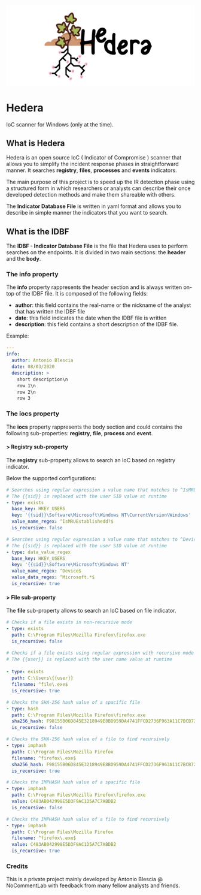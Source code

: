 ![Hedera-Banner](./assets/banner.png)

# Hedera

IoC scanner for Windows (only at the time).

## What is Hedera

Hedera is an open source IoC ( Indicator of Compromise ) scanner that allows you to simplify the incident response phases in straightforward manner. It searches **registry**, **files**, **processes** and **events** indicators.

The main purpose of this project is to speed up the IR detection phase using a structured form in which researchers or analysts can describe their once developed detection methods and make them shareable with others.

The **Indicator Database File** is written in yaml format and allows you to describe in simple manner the indicators that you want to search.

## What is the IDBF

The **IDBF - Indicator Database File** is the file that Hedera uses to perform searches on the endpoints. It is divided in two main sections: the **header** and the **body**.

### The info property

The **info** property rappresents the header section and is always written on-top of the IDBF file. It is composed of the following fields:

- **author**: this field contains the real-name or the nickname of the analyst that has written the IDBF file
- **date**: this field indicates the date when the IDBF file is written
- **description**: this field contains a short description of the IDBF file.

Example:

```yaml
---
info:
  author: Antonio Blescia
  date: 08/03/2020
  description: >
    short description\n
    row 1\n
    row 2\n
    row 3
```

### The iocs property

The **iocs** property rappresents the body section and could contains the following sub-properties: **registry**, **file**, **process** and **event**.

#### > **Registry sub-property**

The **registry** sub-property allows to search an IoC based on registry indicator. 

Below the supported configurations:

```yaml
# Searches using regular expression a value name that matches to ^IsMRUEstablishedd?$ regex inside the HKEY_USERS\{{sid}}\Software\Microsoft\Windows NT\CurrentVersion\Windows registry.
# The {{sid}} is replaced with the user SID value at runtime
- type: exists
  base_key: HKEY_USERS
  key: '{{sid}}\Software\Microsoft\Windows NT\CurrentVersion\Windows'
  value_name_regex: ^IsMRUEstablishedd?$
  is_recursive: false
```

```yaml
# Searches using regular expression a value name that matches to ^Device$ regex and value data that matches to ^Microsoft.*$ regex inside the HKEY_USERS\{{sid}}\Software\Microsoft\Windows NT registry. In this case the recursive search is enabled.
# The {{sid}} is replaced with the user SID value at runtime 
- type: data_value_regex
  base_key: HKEY_USERS
  key: '{{sid}}\Software\Microsoft\Windows NT'
  value_name_regex: ^Device$
  value_data_regex: ^Microsoft.*$
  is_recursive: true
```

#### > **File sub-property**

The **file** sub-property allows to search an IoC based on file indicator.

```yaml
# Checks if a file exists in non-recursive mode
- type: exists
  path: C:\Program Files\Mozilla Firefox\firefox.exe
  is_recursive: false
```

```yaml
# Checks if a file exists using regular expression with recursive mode 
# The {{user}} is replaced with the user name value at runtime

- type: exists
  path: C:\Users\{{user}}
  filename: ^file\.exe$
  is_recursive: true
```

```yaml
# Checks the SHA-256 hash value of a spacific file
- type: hash
  path: C:\Program Files\Mozilla Firefox\firefox.exe
  sha256_hash: F98155B06D845E3218949E8BD959DA4741FFCD2736F963A11C7BCB7230460279
  is_recursive: false
```

```yaml
# Checks the SHA-256 hash value of a file to find recursively
- type: imphash
  path: C:\Program Files\Mozilla Firefox
  filename: ^firefox\.exe$
  sha256_hash: F98155B06D845E3218949E8BD959DA4741FFCD2736F963A11C7BCB7230460279
  is_recursive: true
```

```yaml
# Checks the IMPHASH hash value of a spacific file
- type: imphash
  path: C:\Program Files\Mozilla Firefox\firefox.exe
  value: C483AB042998E5D3F9AC1D5A7C7ABDB2
  is_recursive: false
```

```yaml
# Checks the IMPHASH hash value of a file to find recursively
- type: imphash
  path: C:\Program Files\Mozilla Firefox
  filename: ^firefox\.exe$
  value: C483AB042998E5D3F9AC1D5A7C7ABDB2
  is_recursive: true
```

### Credits

This is a private project mainly developed by Antonio Blescia @ NoCommentLab with feedback from many fellow analysts and friends.

